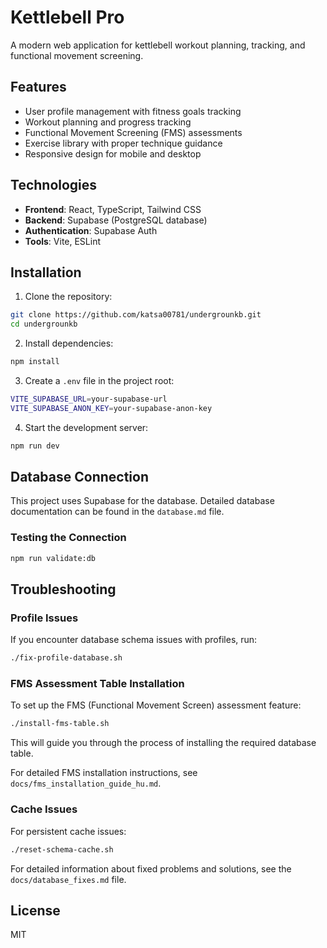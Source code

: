 # Kettlebell Pro

A modern web application for kettlebell workout planning, tracking, and functional movement screening.

## Features

- User profile management with fitness goals tracking
- Workout planning and progress tracking
- Functional Movement Screening (FMS) assessments
- Exercise library with proper technique guidance
- Responsive design for mobile and desktop

## Technologies

- **Frontend**: React, TypeScript, Tailwind CSS
- **Backend**: Supabase (PostgreSQL database)
- **Authentication**: Supabase Auth
- **Tools**: Vite, ESLint

## Installation

1. Clone the repository:

```bash
git clone https://github.com/katsa00781/undergrounkb.git
cd undergrounkb
```

2. Install dependencies:

```bash
npm install
```

3. Create a `.env` file in the project root:

```bash
VITE_SUPABASE_URL=your-supabase-url
VITE_SUPABASE_ANON_KEY=your-supabase-anon-key
```

4. Start the development server:

```bash
npm run dev
```

## Database Connection

This project uses Supabase for the database. Detailed database documentation can be found in the `database.md` file.

### Testing the Connection

```bash
npm run validate:db
```

## Troubleshooting

### Profile Issues
If you encounter database schema issues with profiles, run:

```bash
./fix-profile-database.sh
```

### FMS Assessment Table Installation
To set up the FMS (Functional Movement Screen) assessment feature:

```bash
./install-fms-table.sh
```

This will guide you through the process of installing the required database table.

For detailed FMS installation instructions, see `docs/fms_installation_guide_hu.md`.

### Cache Issues
For persistent cache issues:

```bash
./reset-schema-cache.sh
```

For detailed information about fixed problems and solutions, see the `docs/database_fixes.md` file.

## License

MIT
